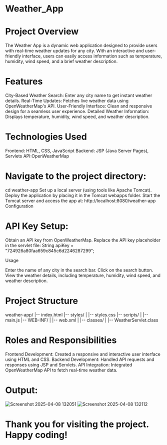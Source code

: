 # Weather_App

# Project Overview

The Weather App is a dynamic web application designed to provide users with real-time weather updates for any city. With an interactive and user-friendly interface, users can easily access information such as temperature, humidity, wind speed, and a brief weather description.

# Features

City-Based Weather Search: Enter any city name to get instant weather details.
Real-Time Updates: Fetches live weather data using OpenWeatherMap's API.
User-Friendly Interface: Clean and responsive design for a seamless user experience.
Detailed Weather Information: Displays temperature, humidity, wind speed, and weather description.

# Technologies Used

Frontend: HTML, CSS, JavaScript
Backend: JSP (Java Server Pages), Servlets
API:OpenWeatherMap

# Navigate to the project directory:

cd weather-app
Set up a local server (using tools like Apache Tomcat).
Deploy the application by placing it in the Tomcat webapps folder.
Start the Tomcat server and access the app at:
http://localhost:8080/weather-app
Configuration

# API Key Setup:

Obtain an API key from OpenWeatherMap.
Replace the API key placeholder in the servlet file:
String apiKey = "724926a80faa659c845c6d2246287299";

Usage

Enter the name of any city in the search bar.
Click on the search button.
View the weather details, including temperature, humidity, wind speed, and weather description.

# Project Structure

weather-app/
|-- index.html
|-- styles/
|   |-- styles.css
|-- scripts/
|   |-- main.js
|-- WEB-INF/
|   |-- web.xml
|   |-- classes/
|       |-- WeatherServlet.class

# Roles and Responsibilities

Frontend Development: Created a responsive and interactive user interface using HTML and CSS.
Backend Development: Handled API requests and responses using JSP and Servlets.
API Integration: Integrated OpenWeatherMap API to fetch real-time weather data.

# Output:
![Screenshot 2025-04-08 132051](https://github.com/user-attachments/assets/619b0302-7bfa-4a67-ace2-9cceeb9c3cf1)
![Screenshot 2025-04-08 132112](https://github.com/user-attachments/assets/1401495f-7c6a-4c1e-81cf-6d69fbfbcfa6)




# Thank you for visiting the project. Happy coding!
